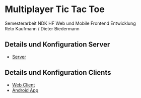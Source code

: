 # Multiplayer Tic Tac Toe

Semesterarbeit NDK HF Web und Mobile Frontend Entwicklung<br>
Reto Kaufmann / Dieter Biedermann


## Details und Konfiguration Server
- <a href="https://github.com/ibwgr/MultiplayerTicTacToe/tree/master/server" title="Server">Server</a>
## Details und Konfiguration Clients
- <a href="https://github.com/ibwgr/MultiplayerTicTacToe/tree/master/webClient" title="Web Client">Web Client</a>
- <a href="https://github.com/ibwgr/MultiplayerTicTacToe/tree/master/androidClient" title="Android Client">Android App</a>

